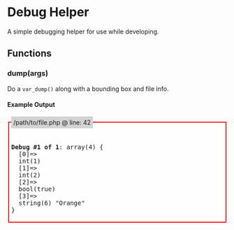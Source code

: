 # Debug Helper

A simple debugging helper for use while developing.

## Functions


### dump(args)

Do a `var_dump()` along with a bounding box and file info.

#### Example Output

<fieldset style="background: #fefefe !important; border:2px red solid; padding:5px"><legend style="background:lightgrey; padding:5px;">/path/to/file.php @ line: 42</legend><pre><br/><strong>Debug #1 of 1</strong>: array(4) {
  [0]=>
  int(1)
  [1]=>
  int(2)
  [2]=>
  bool(true)
  [3]=>
  string(6) "Orange"
}
</pre></fieldset>